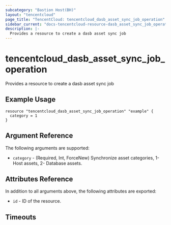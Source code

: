 ```yaml
---
subcategory: "Bastion Host(BH)"
layout: "tencentcloud"
page_title: "TencentCloud: tencentcloud_dasb_asset_sync_job_operation"
sidebar_current: "docs-tencentcloud-resource-dasb_asset_sync_job_operation"
description: |-
  Provides a resource to create a dasb asset sync job
---
```


# tencentcloud_dasb_asset_sync_job_operation

Provides a resource to create a dasb asset sync job

## Example Usage

```hcl
resource "tencentcloud_dasb_asset_sync_job_operation" "example" {
  category = 1
}
```

## Argument Reference

The following arguments are supported:

* `category` - (Required, Int, ForceNew) Synchronize asset categories, 1- Host assets, 2- Database assets.

## Attributes Reference

In addition to all arguments above, the following attributes are exported:

* `id` - ID of the resource.



## Timeouts

<no value>


